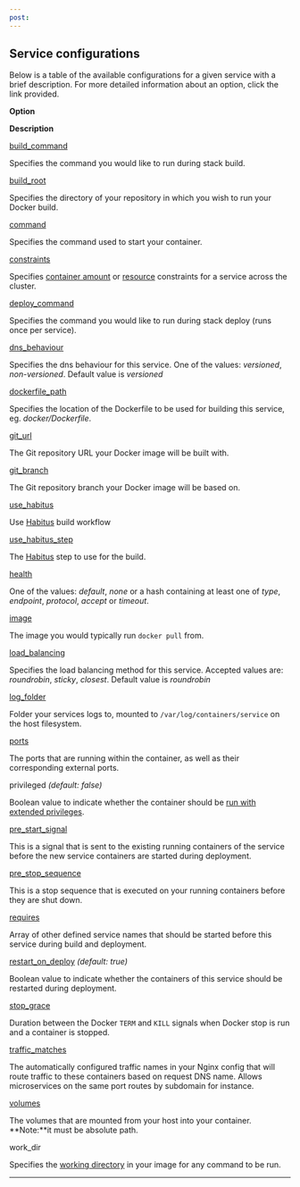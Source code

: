 ```yaml
---
post: 
---
```


## Service configurations

Below is a table of the available configurations for a given service with a brief description. For more detailed information about an option, click the link provided.





    
**Option**

    
**Description**





    
[build_command](/building-your-stack/building-your-docker-service#build_command)

    
Specifies the command you would like to run during stack build.





    
[build_root](/building-your-stack/building-your-docker-service#build_root)

    
Specifies the directory of your repository in which you wish to run your Docker build.





    
[command](/building-your-stack/building-your-docker-service#command)

    
Specifies the command used to start your container.





    
[constraints](/managing-your-stack/scaling#services)

    
Specifies [container amount](/managing-your-stack/scaling#services) or [resource](/managing-your-stack/service-resources) constraints for a service across the cluster.





    
[deploy_command](/building-your-stack/building-your-docker-service#deploy_command)

    
Specifies the command you would like to run during stack deploy (runs once per service).





    
[dns_behaviour](/network/service-network-settings#dns_behaviour)

    
Specifies the dns behaviour for this service. One of the values: _versioned_, _non-versioned_. Default value is _versioned_





    
[dockerfile_path](/building-your-stack/building-your-docker-service#dockerfile_path)

    
Specifies the location of the Dockerfile to be used for building this service, eg. _docker/Dockerfile_.





    
[git_url](/building-your-stack/building-your-docker-service#git_url)

    
The Git repository URL your Docker image will be built with.





    
[git_branch](/building-your-stack/building-your-docker-service#git-branch)

    
The Git repository branch your Docker image will be based on.





    
[use_habitus](/building-your-stack/building-your-docker-service#use-habitus)

    
Use [Habitus](http://www.habitus.io) build workflow





    
[use_habitus_step](/building-your-stack/building-your-docker-service#use-habitus)

    
The [Habitus](http://www.habitus.io) step to use for the build.






    
[health](/managing-your-stack/service-life-cycle-management#health)

    
One of the values: _default_, _none_ or a hash containing at least one of _type_, _endpoint_, _protocol_, _accept_ or _timeout_.





    
[image](/building-your-stack/building-your-docker-service#image)

    
The image you would typically run `docker pull` from.





    
[load_balancing](/network/service-network-settings#load_balancing)

    
Specifies the load balancing method for this service. Accepted values are: _roundrobin_, _sticky_, _closest_. Default value is _roundrobin_





    
[log_folder](/managing-your-stack/logging#docker)

    
Folder your services logs to, mounted to `/var/log/containers/service` on the host filesystem.





    
[ports](/network/service-network-settings#ports)

    
The ports that are running within the container, as well as their corresponding external ports.





    
privileged _(default: false)_

    
Boolean value to indicate whether the container should be [run with extended privileges](https://docs.docker.com/reference/run/#runtime-privilege-linux-capabilities-and-lxc-configuration).





    
[pre_start_signal](/managing-your-stack/service-life-cycle-management#pre_start)

    
This is a signal that is sent to the existing running containers of the service before the new service containers are started during deployment.





    
[pre_stop_sequence](/managing-your-stack/service-life-cycle-management#pre_stop)

    
This is a stop sequence that is executed on your running containers before they are shut down.





    
[requires](/managing-your-stack/service-life-cycle-management#requires)

    
Array of other defined service names that should be started before this service during build and deployment.





    
[restart_on_deploy](/managing-your-stack/service-life-cycle-management#restart) _(default: true)_

    
Boolean value to indicate whether the containers of this service should be restarted during deployment.






    
[stop_grace](/managing-your-stack/service-life-cycle-management#stop_grace)

    
Duration between the Docker `TERM` and `KILL` signals when Docker stop is run and a container is stopped.





    
[traffic_matches](/network/service-network-settings#traffic_matches)

    
The automatically configured traffic names in your Nginx config that will route traffic to these containers based on request DNS name. Allows microservices on the same port routes by subdomain for instance.





    
[volumes](/managing-your-stack/service-storage)

    
The volumes that are mounted from your host into your container. 
**Note:**it must be absolute path.






    
work_dir

    
Specifies the [working directory](https://docs.docker.com/reference/builder/#workdir) in your image for any command to be run.







* * *

